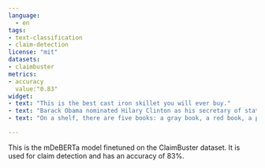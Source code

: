 ```yaml
---
language: 
  - en
tags:
- text-classification
- claim-detection
license: "mit"
datasets:
- claimbuster
metrics:
- accuracy
  value:"0.83"
widget:
- text: "This is the best cast iron skillet you will ever buy."
- text: "Barack Obama nominated Hilary Clinton as his secretary of state on Monday."
- text: "On a shelf, there are five books: a gray book, a red book, a purple book, a blue book, and a black book"

---
```


This is the mDeBERTa model finetuned on the ClaimBuster dataset. It is used for claim detection and has an accuracy of 83%.